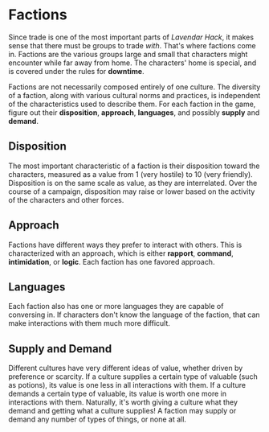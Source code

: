 # Factions

Since trade is one of the most important parts of _Lavendar Hack_, it makes sense that there must be groups to trade _with_. That's where factions come in. Factions are the various groups large and small that characters might encounter while far away from home. The characters' home is special, and is covered under the rules for **downtime**.

Factions are not necessarily composed entirely of one culture. The diversity of a faction, along with various cultural norms and practices, is independent of the characteristics used to describe them. For each faction in the game, figure out their **disposition**, **approach**, **languages**, and possibly **supply** and **demand**.

## Disposition

The most important characteristic of a faction is their disposition toward the characters, measured as a value from 1 (very hostile) to 10 (very friendly). Disposition is on the same scale as value, as they are interrelated. Over the course of a campaign, disposition may raise or lower based on the activity of the characters and other forces.

## Approach

Factions have different ways they prefer to interact with others. This is characterized with an approach, which is either **rapport**, **command**, **intimidation**, or **logic**. Each faction has one favored approach.

## Languages

Each faction also has one or more languages they are capable of conversing in. If characters don't know the language of the faction, that can make interactions with them much more difficult.

## Supply and Demand

Different cultures have very different ideas of value, whether driven by preference or scarcity. If a culture supplies a certain type of valuable (such as potions), its value is one less in all interactions with them. If a culture demands a certain type of valuable, its value is worth one more in interactions with them. Naturally, it's worth giving a culture what they demand and getting what a culture supplies! A faction may supply or demand any number of types of things, or none at all.